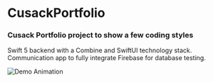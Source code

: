 # CusackPortfolio

### Cusack Portfolio project to show a few coding styles

Swift 5 backend with a Combine and SwiftUI technology stack. Communication app to fully integrate Firebase for database testing.

![Demo Animation](https://jonmgomes.com/wp-content/uploads/2020/03/Chat-Icon.gif?raw=true)
